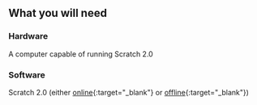 ## What you will need

### Hardware

A computer capable of running Scratch 2.0

### Software

Scratch 2.0 (either [online](https://scratch.mit.edu/projects/editor/){:target="_blank"} or [offline](https://scratch.mit.edu/scratch2download/){:target="_blank"})
